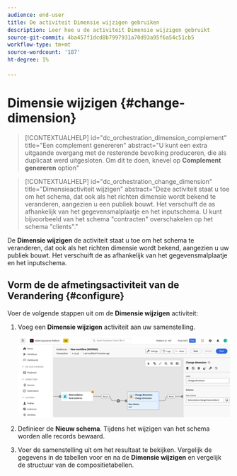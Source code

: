 ```yaml
---
audience: end-user
title: De activiteit Dimensie wijzigen gebruiken
description: Leer hoe u de activiteit Dimensie wijzigen gebruikt
source-git-commit: 4ba457f1dcd8b7997931a70d93a95f6a54c51cb5
workflow-type: tm+mt
source-wordcount: '187'
ht-degree: 1%

---
```



# Dimensie wijzigen {#change-dimension}

>[!CONTEXTUALHELP]
>id="dc_orchestration_dimension_complement"
>title="Een complement genereren"
>abstract="U kunt een extra uitgaande overgang met de resterende bevolking produceren, die als duplicaat werd uitgesloten. Om dit te doen, knevel op **Complement genereren** option"

>[!CONTEXTUALHELP]
>id="dc_orchestration_change_dimension"
>title="Dimensieactiviteit wijzigen"
>abstract="Deze activiteit staat u toe om het schema, dat ook als het richten dimensie wordt bekend te veranderen, aangezien u een publiek bouwt. Het verschuift de as afhankelijk van het gegevensmalplaatje en het inputschema. U kunt bijvoorbeeld van het schema &quot;contracten&quot; overschakelen op het schema &quot;clients&quot;."

De **Dimensie wijzigen** de activiteit staat u toe om het schema te veranderen, dat ook als het richten dimensie wordt bekend, aangezien u uw publiek bouwt. Het verschuift de as afhankelijk van het gegevensmalplaatje en het inputschema.

## Vorm de de afmetingsactiviteit van de Verandering {#configure}

Voer de volgende stappen uit om de **Dimensie wijzigen** activiteit:

1. Voeg een **Dimensie wijzigen** activiteit aan uw samenstelling.

   ![](../assets/change-dimension.png)

1. Definieer de **Nieuw schema**. Tijdens het wijzigen van het schema worden alle records bewaard.

1. Voer de samenstelling uit om het resultaat te bekijken. Vergelijk de gegevens in de tabellen voor en na de **Dimensie wijzigen** en vergelijk de structuur van de compositietabellen.

<!--
## Example {#example}

In this example, we want to send an SMS delivery to all the profiles who have made a purchase. To do this, we first use a **[!UICONTROL Build audience]** activity linked to a custom "Purchase" targeting dimension to target all purchases that occurred.

We then use a **[!UICONTROL Change dimension]** activity to switch the workflow targeting dimension to "Recipients". This allows us to be able to target the recipients who match the query.
-->



<!-- on parle de dimension, mais dans UI "schema", va rester comme ça ?-->